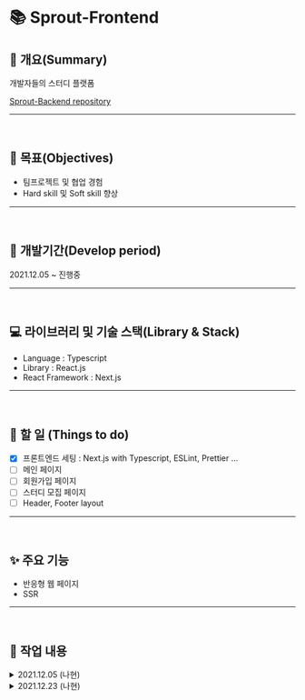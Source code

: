 # 📚 Sprout-Frontend

## 📖 개요(Summary)

개발자들의 스터디 플랫폼

[Sprout-Backend repository](https://github.com/TEAM-ARK/sprout-backend)

---

<br />

## 🎯 목표(Objectives)

- 팀프로젝트 및 협업 경험
- Hard skill 및 Soft skill 향상

---

<br />

## 📆 개발기간(Develop period)

2021.12.05 ~ 진행중

---

<br />

## 💻 라이브러리 및 기술 스택(Library & Stack)

- Language : Typescript
- Library : React.js
- React Framework : Next.js

---

<br />

## 📑 할 일 (Things to do)

- [x] 프론트엔드 세팅 : Next.js with Typescript, ESLint, Prettier ...
- [ ] 메인 페이지
- [ ] 회원가입 페이지
- [ ] 스터디 모집 페이지
- [ ] Header, Footer layout

---

<br />

## ✨ 주요 기능

- 반응형 웹 페이지
- SSR

---

<br />

## 📗 작업 내용

<details>
<summary>2021.12.05 (나현)</summary>

## 개발 환경 세팅

- Next.js with Typescript, ESLint, Prettier 설치([WIKI](<https://github.com/TEAM-ARK/sprout-front/wiki/%EA%B0%9C%EB%B0%9C-%ED%99%98%EA%B2%BD-%EC%84%B8%ED%8C%85%ED%95%98%EA%B8%B0(Next.js-with-Typescript,-ESLint,-Prettier)>)에 설치 과정 정리)
- Sprout-Front readme.md 생성
- git repository에 project 생성
- branch 보호 정책(Branch protection rule)을 master와 develop 둘 다 적용

</details>

<details>
<summary>2021.12.23 (나현)</summary>

## Ant Design 설치

- \_app.tsx 생성
  - `Prop spreading is forbidden` 경고로 인해 .eslintrc.js의 rules에 `'react/jsx-props-no-spreading': 'off'` 추가하여 더 이상 경고나 나타나지 않게 설정
- Ant Design 설치 ([WIKI](https://github.com/TEAM-ARK/sprout-front/wiki/Ant-Design-%EC%A0%81%EC%9A%A9%ED%95%98%EA%B8%B0)에 적용 과정 정리)

</details>
